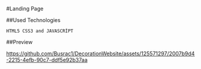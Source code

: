 #Landing Page

##Used Technologies

````
HTML5 CSS3 and JAVASCRİPT
````

##Preview

https://github.com/Busrac1/DecorationWebsite/assets/125571297/2007b9d4-2215-4efb-90c7-ddf5e92b37aa
